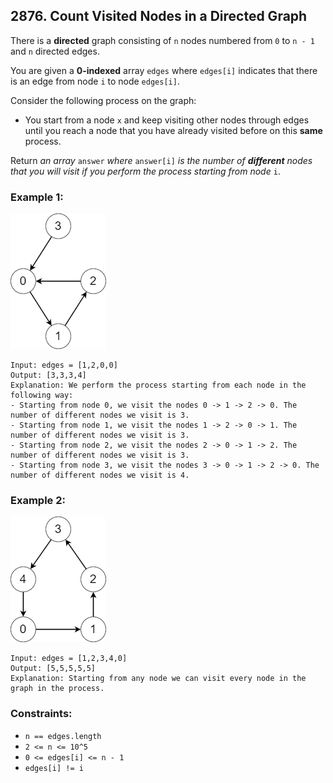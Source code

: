 ## 2876. Count Visited Nodes in a Directed Graph

There is a **directed** graph consisting of ```n``` nodes numbered from ```0``` to ```n - 1``` and ```n``` directed edges.

You are given a **0-indexed** array ```edges``` where ```edges[i]``` indicates that there is an edge from node ```i``` to node ```edges[i]```.

Consider the following process on the graph:

* You start from a node ```x``` and keep visiting other nodes through edges until you reach a node that you have already visited before on this **same** process.

Return *an array* ```answer``` *where* ```answer[i]``` *is the number of **different** nodes that you will visit if you perform the process starting from node* ```i```.

### Example 1:

![Example 1](images/example1.png)

```
Input: edges = [1,2,0,0]
Output: [3,3,3,4]
Explanation: We perform the process starting from each node in the following way:
- Starting from node 0, we visit the nodes 0 -> 1 -> 2 -> 0. The number of different nodes we visit is 3.
- Starting from node 1, we visit the nodes 1 -> 2 -> 0 -> 1. The number of different nodes we visit is 3.
- Starting from node 2, we visit the nodes 2 -> 0 -> 1 -> 2. The number of different nodes we visit is 3.
- Starting from node 3, we visit the nodes 3 -> 0 -> 1 -> 2 -> 0. The number of different nodes we visit is 4.
```
### Example 2:

![Example 2](images/example2.png)

```
Input: edges = [1,2,3,4,0]
Output: [5,5,5,5,5]
Explanation: Starting from any node we can visit every node in the graph in the process.
```

### Constraints:

* ```n == edges.length```
* ```2 <= n <= 10^5```
* ```0 <= edges[i] <= n - 1```
* ```edges[i] != i```